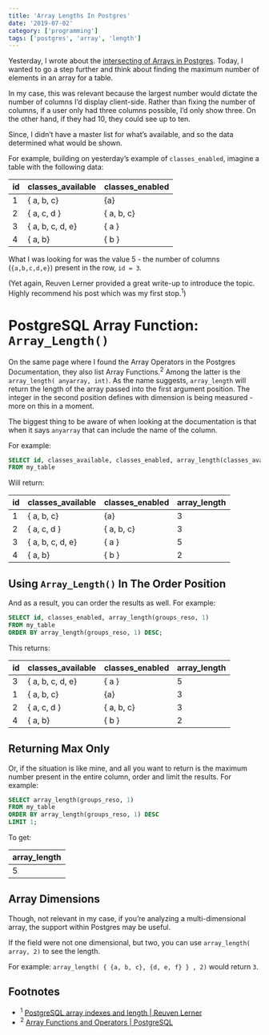 ```yaml
---
title: 'Array Lengths In Postgres'
date: '2019-07-02'
category: ['programming']
tags: ['postgres', 'array', 'length']
---
```


Yesterday, I wrote about the [intersecting of Arrays in Postgres](../../2019-07-01/array-intersection-in-psql). Today, I wanted to go a step further and think about finding the maximum number of elements in an array for a table.

In my case, this was relevant because the largest number would dictate the number of columns I’d display client-side. Rather than fixing the number of columns, if a user only had three columns possible, I’d only show three. On the other hand, if they had 10, they could see up to ten.

Since, I didn’t have a master list for what’s available, and so the data determined what would be shown.

For example, building on yesterday’s example of `classes_enabled`, imagine a table with the following data:

| id  | classes_available | classes_enabled |
| --- | ----------------- | --------------- |
| 1   | { a, b, c}        | {a}             |
| 2   | { a, c, d }       | { a, b, c}      |
| 3   | { a, b, c, d, e}  | { a }           |
| 4   | { a, b}           | { b }           |

What I was looking for was the value 5 - the number of columns (`{a,b,c,d,e}`) present in the row, `id = 3`.

(Yet again, Reuven Lerner provided a great write-up to introduce the topic. Highly recommend his post which was my first stop.<sup>1</sup>)

# PostgreSQL Array Function: `Array_Length()`

On the same page where I found the Array Operators in the Postgres Documentation, they also list Array Functions.<sup>2</sup> Among the latter is the `array_length( anyarray, int)`. As the name suggests, `array_length` will return the length of the array passed into the first argument position. The integer in the second position defines with dimension is being measured - more on this in a moment.

The biggest thing to be aware of when looking at the documentation is that when it says `anyarray` that can include the name of the column.

For example:

```sql
SELECT id, classes_available, classes_enabled, array_length(classes_available, 1)
FROM my_table
```

Will return:

| id  | classes_available | classes_enabled | array_length |
| --- | ----------------- | --------------- | ------------ |
| 1   | { a, b, c}        | {a}             | 3            |
| 2   | { a, c, d }       | { a, b, c}      | 3            |
| 3   | { a, b, c, d, e}  | { a }           | 5            |
| 4   | { a, b}           | { b }           | 2            |

## Using `Array_Length()` In The Order Position

And as a result, you can order the results as well. For example:

```sql
SELECT id, classes_enabled, array_length(groups_reso, 1)
FROM my_table
ORDER BY array_length(groups_reso, 1) DESC;
```

This returns:

| id  | classes_available | classes_enabled | array_length |
| --- | ----------------- | --------------- | ------------ |
| 3   | { a, b, c, d, e}  | { a }           | 5            |
| 1   | { a, b, c}        | {a}             | 3            |
| 2   | { a, c, d }       | { a, b, c}      | 3            |
| 4   | { a, b}           | { b }           | 2            |

## Returning Max Only

Or, if the situation is like mine, and all you want to return is the maximum number present in the entire column, order and limit the results. For example:

```sql
SELECT array_length(groups_reso, 1)
FROM my_table
ORDER BY array_length(groups_reso, 1) DESC
LIMIT 1;
```

To get:

| array_length |
| ------------ |
| 5            |

## Array Dimensions

Though, not relevant in my case, if you’re analyzing a multi-dimensional array, the support within Postgres may be useful.

If the field were not one dimensional, but two, you can use `array_length( array, 2)` to see the length.

For example: `array_length( { {a, b, c}, {d, e, f} } , 2)` would return `3`.

## Footnotes

- <sup>1</sup> [PostgreSQL array indexes and length | Reuven Lerner](https://lerner.co.il/2014/05/20/postgresql-array-indexes-and-length/)
- <sup>2</sup> [Array Functions and Operators | PostgreSQL](https://www.postgresql.org/docs/current/functions-array.html)
